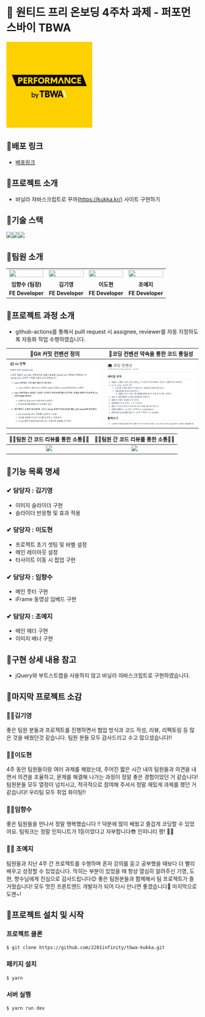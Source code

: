 # 📝 원티드 프리 온보딩 4주차 과제 - 퍼포먼스바이 TBWA

![](README.assets/로고.png)



## 📌배포 링크

- [배포링크](https://youthful-northcutt-6990e7.netlify.app/)

## 📌프로젝트 소개

- 바닐라 자바스크립트로 꾸까(https://kukka.kr/) 사이트 구현하기

## 📌기술 스택

![](https://img.shields.io/badge/Javascript-F7DF1E?style=for-the-badge&logo=JavaScript&logoColor=white)![](https://img.shields.io/badge/html-E34F26?style=for-the-badge&logo=html5&logoColor=white)![](https://img.shields.io/badge/css-1572B6?style=for-the-badge&logo=css3&logoColor=white)

## 📌팀원 소개

<table align="center">
<tr >
<td align="center"><a href="https://github.com/perfumelim"><img src="https://avatars.githubusercontent.com/perfumelim" width="100%"  height="50%" /></a></td>
<td align="center"><a href="https://github.com/kykim00"><img src="https://avatars.githubusercontent.com/kykim00" width="100%"  height="65%"/></a></td>
<td align="center"><a href="https://github.com/ksmfou98"><img src="https://avatars.githubusercontent.com/ksmfou98" width="100%" height="50%" /></a></td>
<td align="center"><a href="https://github.com/yezyvibe"><img src="https://avatars.githubusercontent.com/yezyvibe" width="100%"  height="50%"/></a></td>
</tr>
<tr>
<td align="center"><b> 임향수 (팀장)</b></td>
<td align="center"><b>김기영</b></td>
<td align="center"><b>이도현</b></td>
<td align="center"><b>조예지</b></td>
</tr>
<tr>
<td align="center"><b>FE Developer</b></td>
<td align="center"><b>FE Developer</b></td>
<td align="center"><b>FE Developer</b></td>
<td align="center"><b>FE Developer</b></td>
</tr>
</table>



## 📌프로젝트 과정 소개

- github-actions를 통해서 pulll request 시 assignee, reviewer를 자동 지정하도록 자동화 작업 수행하였습니다.

|     🚥Git 커밋 컨벤션 정의     |           🔰코딩 컨벤션 약속을 통한 코드 통일성           |
| :---------------------------: | :------------------------------------------------------: |
| ![](README.assets/깃전략.png) | ![image-20220211221739552](README.assets/코딩컨벤션.png) |

|           🦸‍♀️팀원 간 코드 리뷰를 통한 소통🦸‍♀️           |           🦸‍♂️팀원 간 코드 리뷰를 통한 소통🦸‍♀️           |
| :---------------------------------------------------: | :---------------------------------------------------: |
| ![](https://i.ibb.co/VBGmxMf/2022-02-15-11-55-38.png) | ![](https://i.ibb.co/chG1jwX/2022-02-15-11-53-56.png) |



## 📌기능 목록 명세

### ✔ 담당자 : 김기영

- 이미지 슬라이더 구현
- 슬라이더 반응형 및 효과 적용

### ✔ 담당자 : 이도현

* 프로젝트 초기 셋팅 및 바벨 설정
* 메인 레이아웃 설정
* 타사이트 이동 시 팝업 구현

### ✔ 담당자 : 임향수

- 메인 풋터 구현
- iFrame 동영상 임베드 구현

### ✔ 담당자 : 조예지

- 메인 헤더 구현
- 이미지 배너 구현



## 📌구현 상세 내용 참고

- jQuery와 부트스트랩을 사용하지 않고 바닐라 자바스크립트로 구현하였습니다.

  

## 📌마지막 프로젝트 소감

### 👨‍💻김기영

좋은 팀원 분들과 프로젝트를 진행하면서 협업 방식과 코드 작성, 리뷰, 리팩토링 등 많은 것을 배웠던것 같습니다. 팀원 분들 모두 감사드리고 수고 많으셨습니다!!

### 👨‍💻이도현

4주 동안 팀원들이랑 여러 과제를 해왔는데, 주어진 짧은 시간 내의 팀원들과 의견을 내면서 의견을 조율하고, 문제를 해결해 나가는 과정이 정말 좋은 경험이었던 거 같습니다!
팀원분들 모두 열정이 넘치시고, 적극적으로 참여해 주셔서 정말 재밌게 과제를 했던 거 같습니다!
우리팀 모두 취업 화이팅!!

### 👩‍💻임향수

좋은 팀원들을 만나서 정말 행복했습니다 !! 덕분에 많이 배웠고 즐겁게 코딩할 수 있었어요. 팀워크는 정말 인피니트가 1등이었다고 자부합니다😎 인피니티 짱! 🥳🌟 

### 👩‍💻 조예지 
팀원들과 지난 4주 간 프로젝트를 수행하며 혼자 강의를 듣고 공부했을 때보다 더 빨리 배우고 성장할 수 있었습니다. 막히는 부분이 있었을 때 항상 열심히 알려주신 기영, 도현, 향수님에게 진심으로 감사드립니다😊 좋은 팀원분들과 함께해서 팀 프로젝트가 즐거웠습니다! 모두 멋진 프론트엔드 개발자가 되어 다시 만나면 좋겠습니다🙌 마지막으로 도멘~!



## 📌프로젝트 설치 및 시작

### 프로젝트 클론

```
$ git clone https://github.com/2201infinity/tbwa-kukka.git
```

### 패키지 설치

```
$ yarn
```

### 서버 실행

```
$ yarn run dev
```


